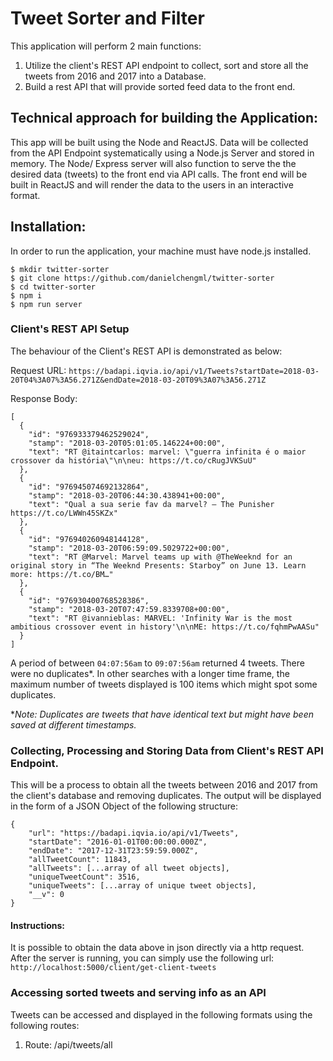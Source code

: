 # Tweet Sorter and Filter

This application will perform 2 main functions:

1.  Utilize the client's REST API endpoint to collect, sort and store all the tweets from 2016 and 2017 into a Database.
1.  Build a rest API that will provide sorted feed data to the front end.

## Technical approach for building the Application:

This app will be built using the Node and ReactJS. Data will be collected from the API Endpoint systematically using a Node.js Server and stored in memory. The Node/ Express server will also function to serve the the desired data (tweets) to the front end via API calls. The front end will be built in ReactJS and will render the data to the users in an interactive format.

## Installation:

In order to run the application, your machine must have node.js installed.

```
$ mkdir twitter-sorter
$ git clone https://github.com/danielchengml/twitter-sorter
$ cd twitter-sorter
$ npm i
$ npm run server
```

### Client's REST API Setup

The behaviour of the Client's REST API is demonstrated as below:

Request URL:
`https://badapi.iqvia.io/api/v1/Tweets?startDate=2018-03-20T04%3A07%3A56.271Z&endDate=2018-03-20T09%3A07%3A56.271Z`

Response Body:

```
[
  {
    "id": "976933379462529024",
    "stamp": "2018-03-20T05:01:05.146224+00:00",
    "text": "RT @itaintcarlos: marvel: \"guerra infinita é o maior crossover da história\"\n\neu: https://t.co/cRugJVKSuU"
  },
  {
    "id": "976945074692132864",
    "stamp": "2018-03-20T06:44:30.438941+00:00",
    "text": "Qual a sua serie fav da marvel? — The Punisher https://t.co/LWWn45SKZx"
  },
  {
    "id": "976940260948144128",
    "stamp": "2018-03-20T06:59:09.5029722+00:00",
    "text": "RT @Marvel: Marvel teams up with @TheWeeknd for an original story in “The Weeknd Presents: Starboy” on June 13. Learn more: https://t.co/BM…"
  },
  {
    "id": "976930400768528386",
    "stamp": "2018-03-20T07:47:59.8339708+00:00",
    "text": "RT @ivannieblas: MARVEL: 'Infinity War is the most ambitious crossover event in history'\n\nME: https://t.co/fqhmPwAASu"
  }
]
```

A period of between `04:07:56am` to `09:07:56am` returned 4 tweets. There were no duplicates\*. In other searches with a longer time frame, the maximum number of tweets displayed is 100 items which might spot some duplicates.

\*_Note: Duplicates are tweets that have identical text but might have been saved at different timestamps._

### Collecting, Processing and Storing Data from Client's REST API Endpoint.

This will be a process to obtain all the tweets between 2016 and 2017 from the client's database and removing duplicates. The output will be displayed in the form of a JSON Object of the following structure:

```
{
    "url": "https://badapi.iqvia.io/api/v1/Tweets",
    "startDate": "2016-01-01T00:00:00.000Z",
    "endDate": "2017-12-31T23:59:59.000Z",
    "allTweetCount": 11843,
    "allTweets": [...array of all tweet objects],
    "uniqueTweetCount": 3516,
    "uniqueTweets": [...array of unique tweet objects],
    "__v": 0
}
```

#### Instructions:

It is possible to obtain the data above in json directly via a http request. After the server is running, you can simply use the following url:
`http://localhost:5000/client/get-client-tweets`

### Accessing sorted tweets and serving info as an API

Tweets can be accessed and displayed in the following formats using the following routes:

1.  Route: /api/tweets/all
